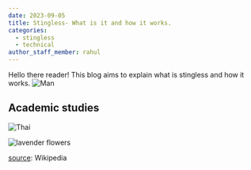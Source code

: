 ```yaml
---
date: 2023-09-05
title: Stingless- What is it and how it works.
categories:
  - stingless
  - technical
author_staff_member: rahul 
---
```

Hello there reader! This blog aims to explain what is stingless and how it works.
![Man](https://source.unsplash.com/random/1500x1146)



## Academic studies



![Thai](https://source.unsplash.com/random/1500x1147)


![lavender flowers](https://source.unsplash.com/random/1500x1148)


[source](https://en.wikipedia.org/wiki/History_of_marketing): Wikipedia
